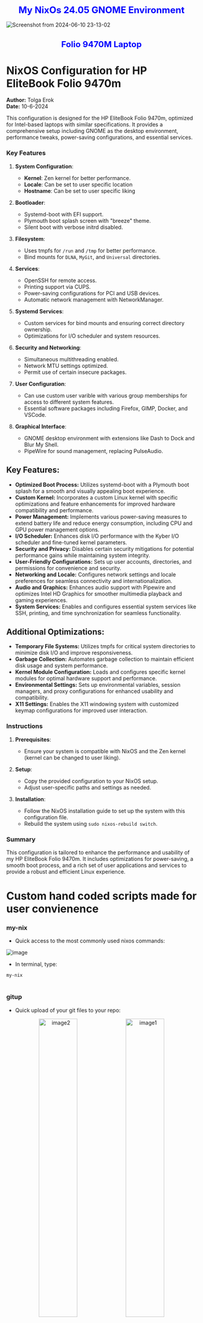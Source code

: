 <div align="center">
  <h1 style="font-size: 24px; color: blue;">My NixOs 24.05 GNOME Environment</h1>
  
</div>

![Screenshot from 2024-06-10 23-13-02](https://github.com/tolgaerok/nixos-2405-gnome/assets/110285959/ada1db0b-4d12-4ea3-8660-7e90384d5d90)

<div align="center">
  
  <h4 style="font-size: 22px; color: blue;">Folio 9470M Laptop </h1>
</div>

</div>

# NixOS Configuration for HP EliteBook Folio 9470m

**Author:** Tolga Erok  
**Date:** 10-6-2024  

This configuration is designed for the HP EliteBook Folio 9470m, optimized for Intel-based laptops with similar specifications. It provides a comprehensive setup including GNOME as the desktop environment, performance tweaks, power-saving configurations, and essential services. 

### Key Features

1. **System Configuration**:
   - **Kernel**: Zen kernel for better performance.
   - **Locale**: Can be set to user specific location
   - **Hostname**: Can be set to user specific liking

2. **Bootloader**:
   - Systemd-boot with EFI support.
   - Plymouth boot splash screen with "breeze" theme.
   - Silent boot with verbose initrd disabled.

3. **Filesystem**:
   - Uses tmpfs for `/run` and `/tmp` for better performance.
   - Bind mounts for `DLNA`, `MyGit`, and `Universal` directories.

4. **Services**:
   - OpenSSH for remote access.
   - Printing support via CUPS.
   - Power-saving configurations for PCI and USB devices.
   - Automatic network management with NetworkManager.

5. **Systemd Services**:
   - Custom services for bind mounts and ensuring correct directory ownership.
   - Optimizations for I/O scheduler and system resources.

6. **Security and Networking**:
   - Simultaneous multithreading enabled.
   - Network MTU settings optimized.
   - Permit use of certain insecure packages.

7. **User Configuration**:
   - Can use custom user varible with various group memberships for access to different system features.
   - Essential software packages including Firefox, GIMP, Docker, and VSCode.

8. **Graphical Interface**:
   - GNOME desktop environment with extensions like Dash to Dock and Blur My Shell.
   - PipeWire for sound management, replacing PulseAudio.


## Key Features:

- **Optimized Boot Process:** Utilizes systemd-boot with a Plymouth boot splash for a smooth and visually appealing boot experience.
- **Custom Kernel:** Incorporates a custom Linux kernel with specific optimizations and feature enhancements for improved hardware compatibility and performance.
- **Power Management:** Implements various power-saving measures to extend battery life and reduce energy consumption, including CPU and GPU power management options.
- **I/O Scheduler:** Enhances disk I/O performance with the Kyber I/O scheduler and fine-tuned kernel parameters.
- **Security and Privacy:** Disables certain security mitigations for potential performance gains while maintaining system integrity.
- **User-Friendly Configurations:** Sets up user accounts, directories, and permissions for convenience and security.
- **Networking and Locale:** Configures network settings and locale preferences for seamless connectivity and internationalization.
- **Audio and Graphics:** Enhances audio support with Pipewire and optimizes Intel HD Graphics for smoother multimedia playback and gaming experiences.
- **System Services:** Enables and configures essential system services like SSH, printing, and time synchronization for seamless functionality.

## Additional Optimizations:

- **Temporary File Systems:** Utilizes tmpfs for critical system directories to minimize disk I/O and improve responsiveness.
- **Garbage Collection:** Automates garbage collection to maintain efficient disk usage and system performance.
- **Kernel Module Configuration:** Loads and configures specific kernel modules for optimal hardware support and performance.
- **Environmental Settings:** Sets up environmental variables, session managers, and proxy configurations for enhanced usability and compatibility.
- **X11 Settings:** Enables the X11 windowing system with customized keymap configurations for improved user interaction.



### Instructions

1. **Prerequisites**:
   - Ensure your system is compatible with NixOS and the Zen kernel (kernel can be changed to user liking).

2. **Setup**:
   - Copy the provided configuration to your NixOS setup.
   - Adjust user-specific paths and settings as needed.

3. **Installation**:
   - Follow the NixOS installation guide to set up the system with this configuration file.
   - Rebuild the system using `sudo nixos-rebuild switch`.

### Summary

This configuration is tailored to enhance the performance and usability of my HP EliteBook Folio 9470m. It includes optimizations for power-saving, a smooth boot process, and a rich set of user applications and services to provide a robust and efficient Linux experience.

#
# Custom hand coded scripts made for user convienence


### my-nix
- Quick access to the most commonly used nixos commands:

![image](https://github.com/tolgaerok/nixos-2405-gnome/assets/110285959/be091c29-b0a4-43bf-aa96-7a7c685effd0)

- In terminal, type:
```bash
my-nix
```

#
### gitup
- Quick upload of your git files to your repo:

<div align="center">
  <img src="https://github.com/tolgaerok/nixos-2405-gnome/assets/110285959/f387884a-82dd-4ab4-adb3-f76ee447aa7c" alt="image2" width="45%">
  <img src="https://github.com/tolgaerok/nixos-2405-gnome/assets/110285959/b5e75a9f-45c4-4ce7-9b32-7776757c9877" alt="image1" width="45%">
  <img src="https://github.com/tolgaerok/nixos-2405-gnome/assets/110285959/3f617ad1-e5cf-40ce-9a73-15c32a1bf91f" alt="image2" width="45%">


</div>

- In terminal, type:
```bash
gitup
```
#
### Rygel and DLNA installed and configured
- Stream music or media files from your nixos platform easily as Ive configured and made DLNA and rygel to make this possible
<div align="center">
<img src="https://github.com/tolgaerok/nixos-2405-gnome/assets/110285959/9c556ec2-dae7-414b-93ab-4a139960e85e" alt="Screenshot" width="35%">
<img src="https://github.com/tolgaerok/nixos-2405-gnome/assets/110285959/ff3784a8-57f7-4c09-969d-ef5880652451" alt="Screenshot" width="35%">
  <img src="https://github.com/tolgaerok/nixos-2405-gnome/assets/110285959/9b05712f-a5c2-4271-9bc1-97599756e532" alt="Screenshot" width="75%">
</div>

- In terminal, type && enable rygel:

```bash
rygel-preferences 
```
#
### unmounter
- Quickly unmount your custom mnt point's


<div align="center">
  <img src="https://github.com/tolgaerok/nixos-2405-gnome/assets/110285959/be5e9bf0-75f4-41e4-97c0-8f1cc5d27448" alt="image1" width="45%">
  <img src="https://github.com/tolgaerok/nixos-2405-gnome/assets/110285959/1528cfe6-77d5-4886-8d36-5bb949832a91" alt="image2" width="45%">
</div>


- In terminal, type:
```bash
unmounter
```
#

<div align="center">
  <table style="border-collapse: collapse; width: 100%; border: none;">
    <tr>
     <td align="center" style="border: none;">
        <a href="https://github.com/tolgaerok/fedora-tolga">
          <img src="https://flathub.org/img/distro/fedora.svg" alt="Fedora" style="width: 100%;">
          <br>Fedora
        </a>
      </td>
      <td align="center" style="border: none;">
        <a href="https://github.com/tolgaerok/Debian-tolga">
          <img src="https://flathub.org/img/distro/debian.svg" alt="Debian" style="width: 100%;">
          <br>Debian
        </a>
      </td>
    </tr>
  </table>
</div>

## *My Stats:*

<div align="center">

<div style="text-align: center;">
  <a href="https://git.io/streak-stats" target="_blank">
    <img src="http://github-readme-streak-stats.herokuapp.com?user=tolgaerok&theme=dark&background=000000" alt="GitHub Streak" style="display: block; margin: 0 auto;">
  </a>
  <div style="text-align: center;">
    <a href="https://github.com/anuraghazra/github-readme-stats" target="_blank">
      <img src="https://github-readme-stats.vercel.app/api/top-langs/?username=tolgaerok&layout=compact&theme=vision-friendly-dark" alt="Top Languages" style="display: block; margin: 0 auto;">
    </a>
  </div>
</div>
</div>
</div>
</div>

Back to [Index](#index)
# nixos-2405-gnome
NIXOS 24.05 GNOME #


